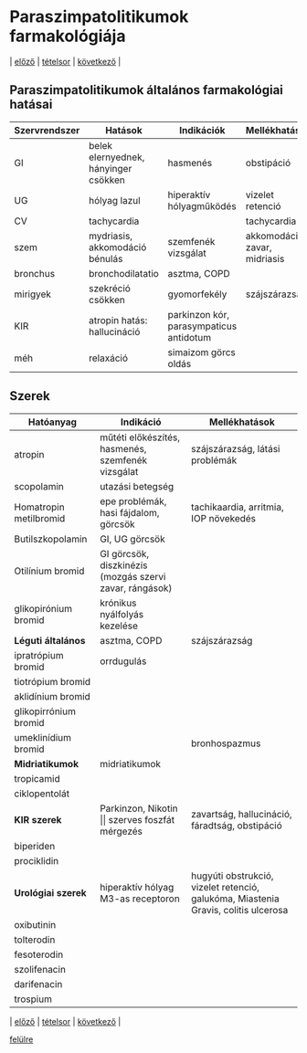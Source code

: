 # Paraszimpatolitikumok farmakológiája

| [előző](3.%20Paraszimpatomimetikumok-II.%20Indirekt%20hatású%20szerek.md) | [tételsor](0.%20Hattan%20ea%20kidolgozás%20-%20Németh%20Boldizsár.md) | [következő](5.%20Szimpatomimetikumok%20farmakológiája.md) |

## Paraszimpatolitikumok általános farmakológiai hatásai

| Szervrendszer | Hatások | Indikációk | Mellékhatások | Kontraindikációk |
| --- | --- | --- | --- | --- |
| GI | belek elernyednek, hányinger csökken | hasmenés | obstipáció | súlyos székrekedés, paralitikus ileus |
| UG | hólyag lazul | hiperaktív hólyagműködés | vizelet retenció | BPH |
| CV | tachycardia | | tachycardia | szív ischaemia |
| szem | mydriasis, akkomodáció bénulás | szemfenék vizsgálat | akkomodációs zavar, midriasis | galukóma |
| bronchus | bronchodilatatio | asztma, COPD |
| mirigyek | szekréció csökken | gyomorfekély | szájszárazság |
| KIR | atropin hatás: hallucináció | parkinzon kór, parasympaticus antidotum |
| méh | relaxáció | simaizom görcs oldás |

## Szerek

| Hatóanyag | Indikáció | Mellékhatások |
| --- | --- | --- |
| atropin | műtéti előkészítés, hasmenés, szemfenék vizsgálat | szájszárazság, látási problémák |
| scopolamin | utazási betegség |
| Homatropin metilbromid | epe problémák, hasi fájdalom, görcsök | tachikaardia, arritmia, IOP növekedés |
| Butilszkopolamin | GI, UG görcsök |
| Otilínium bromid | GI görcsök, diszkinézis (mozgás szervi zavar, rángások) |
| glikopirónium bromid | krónikus nyálfolyás kezelése |
| **Léguti általános** | asztma, COPD | szájszárazság |
| ipratrópium bromid | orrdugulás |
| tiotrópium bromid |
| aklidínium bromid |
| glikopirrónium bromid |
| umeklinídium bromid | | bronhospazmus |
| **Midriatikumok** | midriatikumok |
| tropicamid |
| ciklopentolát |
| **KIR szerek** | Parkinzon, Nikotin \|\| szerves foszfát mérgezés | zavartság, hallucináció, fáradtság, obstipáció |
| biperiden |
| prociklidin |
| **Urológiai szerek** | hiperaktív hólyag M3-as receptoron | hugyúti obstrukció, vizelet retenció, galukóma, Miastenia Gravis, colitis ulcerosa |
| oxibutinin |
| tolterodin |
| fesoterodin
| szolifenacin
| darifenacin
| trospium

| [előző](3.%20Paraszimpatomimetikumok-II.%20Indirekt%20hatású%20szerek.md) | [tételsor](0.%20Hattan%20ea%20kidolgozás%20-%20Németh%20Boldizsár.md) | [következő](5.%20Szimpatomimetikumok%20farmakológiája.md) |

[felülre](#paraszimpatolitikumok-farmakológiája)
